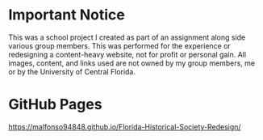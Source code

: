 # Important Notice
This was a school project I created as part of an assignment along side various group members. This was performed for the experience or redesigning a content-heavy website, not for profit or personal gain. All images, content, and links used are not owned by my group members, me or by the University of Central Florida.

# GitHub Pages
https://malfonso94848.github.io/Florida-Historical-Society-Redesign/
